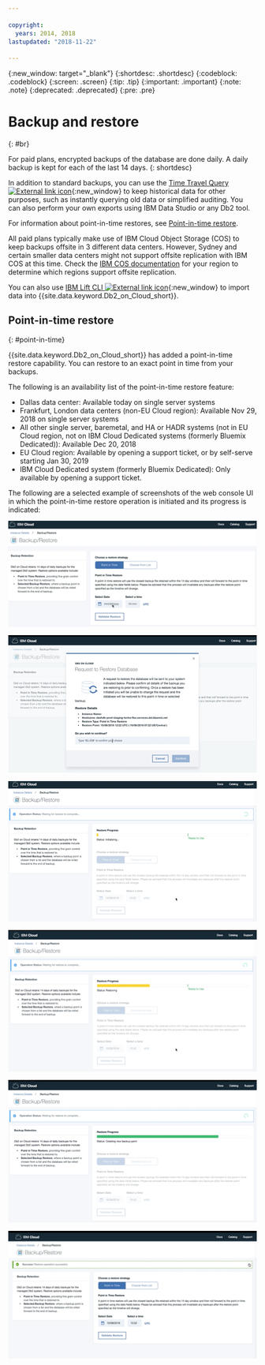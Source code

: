 ```yaml
---

copyright:
  years: 2014, 2018
lastupdated: "2018-11-22"

---
```


<!-- Attribute definitions --> 
{:new_window: target="_blank"}
{:shortdesc: .shortdesc}
{:codeblock: .codeblock}
{:screen: .screen}
{:tip: .tip}
{:important: .important}
{:note: .note}
{:deprecated: .deprecated}
{:pre: .pre}

# Backup and restore
{: #br}

For paid plans, encrypted backups of the database are done daily. A daily backup is kept for each of the last 14 days.
{: shortdesc}

In addition to standard backups, you can use the [Time Travel Query ![External link icon](../../icons/launch-glyph.svg "External link icon")](https://developer.ibm.com/answers/questions/426878/how-do-i-use-time-travel-query-in-db2-or-db2-on-cl.html){:new_window} to keep historical data for other purposes, such as instantly querying old data or simplified auditing. You can also perform your own exports using IBM Data Studio or any Db2 tool.
 
For information about point-in-time restores, see [Point-in-time restore](#point-in-time).

All paid plans typically make use of IBM Cloud Object Storage (COS) to keep backups offsite in 3 different data centers. However, Sydney and certain smaller data centers might not support offsite replication with IBM COS at this time. Check the [IBM COS documentation](/docs/services/cloud-object-storage/basics/endpoints.html#select-regions-and-endpoints) for your region to determine which regions support offsite replication.

<!-- Retained backups are used by IBM for system recovery purposes in the event of a disaster or system loss. Use the [Time Travel Query ![External link icon](../../icons/launch-glyph.svg "External link icon")](https://developer.ibm.com/answers/questions/426878/how-do-i-use-time-travel-query-in-db2-or-db2-on-cl.html){:new_window} to keep historical data for your own purposes. In addition, you can also perform your own exports using IBM Data Studio or any Db2 tool. -->

<!-- To store your backups offsite at a remote storage site, make a request to IBM Support. -->

You can also use [IBM Lift CLI ![External link icon](../../icons/launch-glyph.svg "External link icon")](https://lift.ng.bluemix.net/){:new_window} to import data into {{site.data.keyword.Db2_on_Cloud_short}}.

## Point-in-time restore
{: #point-in-time}

{{site.data.keyword.Db2_on_Cloud_short}} has added a point-in-time restore capability. You can restore to an exact point in time from your backups. 

The following is an availability list of the point-in-time restore feature:
- Dallas data center: Available today on single server systems
- Frankfurt, London data centers (non-EU Cloud region): Available Nov 29, 2018 on single server systems
- All other single server, baremetal, and HA or HADR systems (not in EU Cloud region, not on IBM Cloud Dedicated systems (formerly Bluemix Dedicated)): Available Dec 20, 2018
- EU Cloud region: Available by opening a support ticket, or by self-serve starting Jan 30, 2019
- IBM Cloud Dedicated system (formerly Bluemix Dedicated): Only available by opening a support ticket.

The following are a selected example of screenshots of the web console UI in which the point-in-time restore operation is initiated and its progress is indicated:

![View of the highlighted selection of the point-in-time restore strategy](images/pit_restore_1.png)

![View of the point-in-time restore confirmation dialog](images/pit_restore_2.png)

![View of the point-in-time restore initialization](images/pit_restore_3.png)

![View of the progress of the point-in-time restore](images/pit_restore_4.png)

![View of the creation of the new backup point](images/pit_restore_5.png)

![View of the successful completion of the restore operation](images/pit_restore_6.png)


